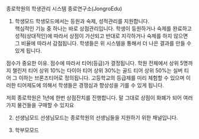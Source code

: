 종로학원의 학생관리 시스템 
종로연구소(JongroEdu)


1. 학생모드
학생모드에서는 등원과 숙제, 성적관리를 지원합니다. <br/>
핵심적인 기능 중 하나는 바로 상점관리입니다.
학생이 등원하거나 숙제를 완료하고 성적(상대적인)에 따라서 상점이 가산되고
반대로 지각하거나 숙제를 하지 않으면 그 비율에 따라서 감점됩니다.
학생들은 위 시스템을 통해서 더 나은 결과를 만들 수 있게 됩니다.

점수가 중요한 이유.
점수에 따라서 티어(등급)가 결정됩니다.
학원 전체에서 상위 5명까지 챌린저 티어
상위 10%는 다이아 티어
상위 30%는 골드 티어
상위 50%는 실버 티어
그 이하는 브론즈티어로 정의됩니다.
고등학교의 등급제를 미리 체험할 수 있으며
이러한 티어제도에 의해서 학생들은 경쟁심과 향상성을 기를 수 있게 됩니다.

저희 종로학원은 1년에 한번 상점잔치를 진행합니다.
말 그대로 상점이 화폐가 되어 여러가지 물건들을 구매할 수 있지요


2. 선생님모드
선생님모드는 종로학원의 선생님들을 지원하기 위한 채널입니다.

3. 학부모모드
